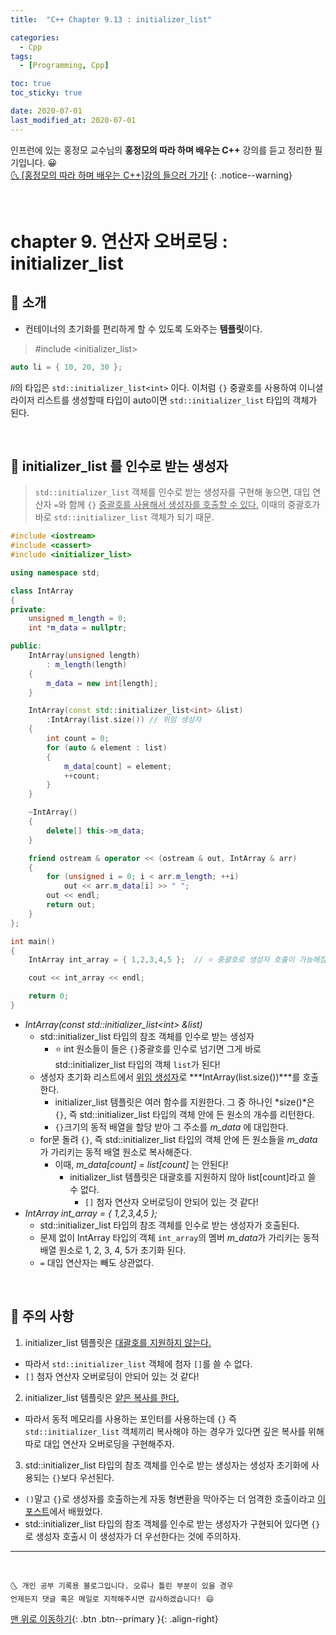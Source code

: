 ```yaml
---
title:  "C++ Chapter 9.13 : initializer_list" 

categories:
  - Cpp
tags:
  - [Programming, Cpp]

toc: true
toc_sticky: true

date: 2020-07-01
last_modified_at: 2020-07-01
---
```


인프런에 있는 홍정모 교수님의 **홍정모의 따라 하며 배우는 C++** 강의를 듣고 정리한 필기입니다. 😀    
[🌜 [홍정모의 따라 하며 배우는 C++]강의 들으러 가기!](https://www.inflearn.com/course/following-c-plus)
{: .notice--warning}

<br>

# chapter 9. 연산자 오버로딩 : initializer_list

## 🔔 소개

- 컨테이너의 초기화를 편리하게 할 수 있도록 도와주는 **템플릿**이다.

> #include \<initializer_list>

```cpp
auto li = { 10, 20, 30 };
```
*li*의 타입은 `std::initializer_list<int>` 이다. 이처럼 `{}` 중괄호를 사용하여 이니셜라이저 리스트를 생성할때 타입이 auto이면 `std::initializer_list` 타입의 객체가 된다.

<br>

## 🔔 initializer_list 를 인수로 받는 생성자

> `std::initializer_list` 객체를 인수로 받는 생성자를 구현해 놓으면, 대입 연산자 `=`와 함께 `{}` <u>중괄호를 사용해서 생성자를 호출할 수 있다.</u> 이때의 중괄호가 바로 `std::initializer_list` 객체가 되기 때문. 

```cpp
#include <iostream>
#include <cassert>
#include <initializer_list>

using namespace std;

class IntArray
{
private:
	unsigned m_length = 0;
	int *m_data = nullptr;

public:
	IntArray(unsigned length) 
		: m_length(length)
	{
		m_data = new int[length];
	}

	IntArray(const std::initializer_list<int> &list)
		:IntArray(list.size()) // 위임 생성자
	{
		int count = 0;
		for (auto & element : list)
		{
			m_data[count] = element;
			++count;
		}
	}

	~IntArray()
	{
		delete[] this->m_data;
	}

	friend ostream & operator << (ostream & out, IntArray & arr)
	{
		for (unsigned i = 0; i < arr.m_length; ++i)
			out << arr.m_data[i] >> " ";
		out << endl;
		return out;
	}
};

int main()
{
	IntArray int_array = { 1,2,3,4,5 };  // ⭐ 중괄호로 생성자 호출이 가능해짐!

	cout << int_array << endl;

	return 0;
}
```

- *IntArray(const std::initializer_list\<int> &list)*
  - std::initializer_list 타입의 참조 객체를 인수로 받는 생성자
    - ⭐ int 원소들이 들은 `{}`중괄호를 인수로 넘기면 그게 바로 std::initializer_list 타입의 객체 `list`가 된다!
  - 생성자 초기화 리스트에서 [위임 생성자](https://ansohxxn.github.io/cpp/chapter8-5/)로 ***IntArray(list.size())***를 호출한다.
    - initializer_list 템플릿은 여러 함수를 지원한다. 그 중 하나인 *size()*은 `{}`, 즉 std::initializer_list 타입의 객체 안에 든 원소의 개수를 리턴한다.
    - `{}`크기의 동적 배열을 할당 받아 그 주소를 *m_data* 에 대입한다.
  - for문 돌려 `{}`, 즉 std::initializer_list 타입의 객체 안에 든 원소들을 *m_data* 가 가리키는 동적 배열 원소로 복사해준다.
    - 이때, *m_data[count] = list[count]* 는 안된다!
      - initializer_list 템플릿은 대괄호를 지원하지 않아 list[count]라고 쓸 수 없다.
        - `[]` 첨자 연산자 오버로딩이 안되어 있는 것 같다!
- *IntArray int_array = { 1,2,3,4,5 };*
  - std::initializer_list 타입의 참조 객체를 인수로 받는 생성자가 호출된다.
  - 문제 없이 IntArray 타입의 객체 `int_array`의 멤버 *m_data*가 가리키는 동적 배열 원소로 1, 2, 3, 4, 5가 초기화 된다.
  - `=` 대입 연산자는 빼도 상관없다.

<br>

## 🔔 주의 사항

1. initializer_list 템플릿은 <u>대괄호를 지원하지 않는다.</u>
  - 따라서 `std::initializer_list` 객체에 첨자 `[]`를 쓸 수 없다.
  - `[]` 첨자 연산자 오버로딩이 안되어 있는 것 같다!
2. initializer_list 템플릿은 <u>얕은 복사를 한다.</u>
  - 따라서 동적 메모리를 사용하는 포인터를 사용하는데  `{}` 즉 `std::initializer_list` 객체끼리 복사해야 하는 경우가 있다면 깊은 복사를 위해 따로 대입 연산자 오버로딩을 구현해주자.
3. std::initializer_list 타입의 참조 객체를 인수로 받는 생성자는 생성자 초기화에 사용되는 `{}`보다 우선된다.
  - `()`말고 `{}`로 생성자를 호출하는게 자동 형변환을 막아주는 더 엄격한 호출이라고 [이 포스트](https://ansohxxn.github.io/cpp/chapter8-4/#-%EC%83%9D%EC%84%B1%EC%9E%90-%EB%A9%A4%EB%B2%84-%EC%B4%88%EA%B8%B0%ED%99%94-%EB%AA%A9%EB%A1%9D)에서 배웠었다.
  - std::initializer_list 타입의 참조 객체를 인수로 받는 생성자가 구현되어 있다면 `{}`로 생성자 호출시 이 생성자가 더 우선한다는 것에 주의하자.
 
***
<br>

    🌜 개인 공부 기록용 블로그입니다. 오류나 틀린 부분이 있을 경우 
    언제든지 댓글 혹은 메일로 지적해주시면 감사하겠습니다! 😄

[맨 위로 이동하기](#){: .btn .btn--primary }{: .align-right}

<br>